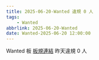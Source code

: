 ```yaml
---
title: 2025-06-20-Wanted 違規 0 人
tags:
    - Wanted
abbrlink: 2025-06-20-Wanted
date: Wanted-2025-06-20 12:00:00
---
```

Wanted 板 [板規連結](https://www.ptt.cc/bbs/Wanted/M.1608829773.A.D3B.html)
昨天違規 0 人
